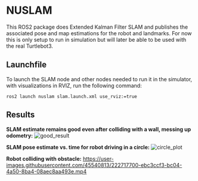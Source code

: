 # NUSLAM
This ROS2 package does Extended Kalman Filter SLAM and publishes
the associated pose and map estimations for the robot and landmarks.
For now this is only setup to run in simulation but will later be
able to be used with the real Turtlebot3.

## Launchfile
To launch the SLAM node and other nodes needed to run it in the simulator,
with visualizations in RVIZ, run the following command:

```
ros2 launch nuslam slam.launch.xml use_rviz:=true
```

## Results

**SLAM estimate remains good even after colliding with a wall, messing up odometry:**
![good_result](https://user-images.githubusercontent.com/45540813/222720971-91fd82dd-681c-4a19-a628-ef83d51bf8c0.png)

**SLAM pose estimate vs. time for robot driving in a circle:**
![circle_plot](https://user-images.githubusercontent.com/45540813/222717511-c264f501-a403-43ce-b61c-3c0515437540.png)


**Robot colliding with obstacle:**
https://user-images.githubusercontent.com/45540813/222717700-ebc3ccf3-bc04-4a50-8ba4-08aec8aa493e.mp4

